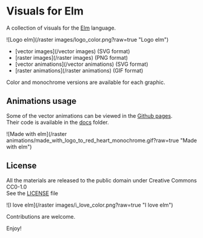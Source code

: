 Visuals for Elm
===============

A collection of visuals for the [Elm](http://elm-lang.org/) language.

![Logo elm](/raster images/logo_color.png?raw=true "Logo elm")

- [vector images](/vector images) (SVG format)
- [raster images](/raster images) (PNG format)
- [vector animations](/vector animations) (SVG format)
- [raster animations](/raster animations) (GIF format)

Color and monochrome versions are available for each graphic.


Animations usage
----------------

Some of the vector animations can be viewed in the [Github pages](https://tardypad.github.io/visuals-elm/).  
Their code is available in the [docs](/docs) folder.

![Made with elm](/raster animations/made_with_logo_to_red_heart_monochrome.gif?raw=true "Made with elm")


License
-------

All the materials are released to the public domain under Creative Commons CC0-1.0  
See the [LICENSE](LICENSE) file


![I love elm](/raster images/i_love_color.png?raw=true "I love elm")

Contributions are welcome.

Enjoy!
